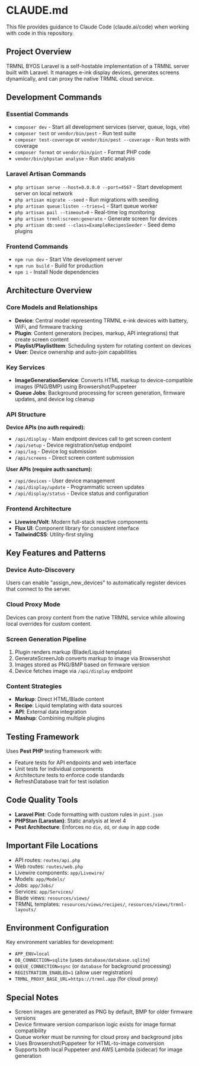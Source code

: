 # CLAUDE.md

This file provides guidance to Claude Code (claude.ai/code) when working with code in this repository.

## Project Overview

TRMNL BYOS Laravel is a self-hostable implementation of a TRMNL server built with Laravel. It manages e-ink display devices, generates screens dynamically, and can proxy the native TRMNL cloud service.

## Development Commands

### Essential Commands
- `composer dev` - Start all development services (server, queue, logs, vite)
- `composer test` or `vendor/bin/pest` - Run test suite
- `composer test-coverage` or `vendor/bin/pest --coverage` - Run tests with coverage
- `composer format` or `vendor/bin/pint` - Format PHP code
- `vendor/bin/phpstan analyse` - Run static analysis

### Laravel Artisan Commands
- `php artisan serve --host=0.0.0.0 --port=4567` - Start development server on local network
- `php artisan migrate --seed` - Run migrations with seeding
- `php artisan queue:listen --tries=1` - Start queue worker
- `php artisan pail --timeout=0` - Real-time log monitoring
- `php artisan trmnl:screen:generate` - Generate screen for devices
- `php artisan db:seed --class=ExampleRecipesSeeder` - Seed demo plugins

### Frontend Commands
- `npm run dev` - Start Vite development server
- `npm run build` - Build for production
- `npm i` - Install Node dependencies

## Architecture Overview

### Core Models and Relationships
- **Device**: Central model representing TRMNL e-ink devices with battery, WiFi, and firmware tracking
- **Plugin**: Content generators (recipes, markup, API integrations) that create screen content
- **Playlist/PlaylistItem**: Scheduling system for rotating content on devices
- **User**: Device ownership and auto-join capabilities

### Key Services
- **ImageGenerationService**: Converts HTML markup to device-compatible images (PNG/BMP) using Browsershot/Puppeteer
- **Queue Jobs**: Background processing for screen generation, firmware updates, and device log cleanup

### API Structure
**Device APIs (no auth required):**
- `/api/display` - Main endpoint devices call to get screen content
- `/api/setup` - Device registration/setup endpoint
- `/api/log` - Device log submission
- `/api/screens` - Direct screen content submission

**User APIs (require auth:sanctum):**
- `/api/devices` - User device management
- `/api/display/update` - Programmatic screen updates
- `/api/display/status` - Device status and configuration

### Frontend Architecture
- **Livewire/Volt**: Modern full-stack reactive components
- **Flux UI**: Component library for consistent interface
- **TailwindCSS**: Utility-first styling

## Key Features and Patterns

### Device Auto-Discovery
Users can enable "assign_new_devices" to automatically register devices that connect to the server.

### Cloud Proxy Mode
Devices can proxy content from the native TRMNL service while allowing local overrides for custom content.

### Screen Generation Pipeline
1. Plugin renders markup (Blade/Liquid templates)
2. GenerateScreenJob converts markup to image via Browsershot
3. Images stored as PNG/BMP based on firmware version
4. Device fetches image via `/api/display` endpoint

### Content Strategies
- **Markup**: Direct HTML/Blade content
- **Recipe**: Liquid templating with data sources
- **API**: External data integration
- **Mashup**: Combining multiple plugins

## Testing Framework

Uses **Pest PHP** testing framework with:
- Feature tests for API endpoints and web interface
- Unit tests for individual components
- Architecture tests to enforce code standards
- RefreshDatabase trait for test isolation

## Code Quality Tools

- **Laravel Pint**: Code formatting with custom rules in `pint.json`
- **PHPStan (Larastan)**: Static analysis at level 4
- **Pest Architecture**: Enforces no `die`, `dd`, or `dump` in app code

## Important File Locations

- API routes: `routes/api.php`
- Web routes: `routes/web.php` 
- Livewire components: `app/Livewire/`
- Models: `app/Models/`
- Jobs: `app/Jobs/`
- Services: `app/Services/`
- Blade views: `resources/views/`
- TRMNL templates: `resources/views/recipes/`, `resources/views/trmnl-layouts/`

## Environment Configuration

Key environment variables for development:
- `APP_ENV=local`
- `DB_CONNECTION=sqlite` (uses `database/database.sqlite`)
- `QUEUE_CONNECTION=sync` (or `database` for background processing)
- `REGISTRATION_ENABLED=1` (allow user registration)
- `TRMNL_PROXY_BASE_URL=https://trmnl.app` (for cloud proxy)

## Special Notes

- Screen images are generated as PNG by default, BMP for older firmware versions
- Device firmware version comparison logic exists for image format compatibility
- Queue worker must be running for cloud proxy and background jobs
- Uses Browsershot/Puppeteer for HTML-to-image conversion
- Supports both local Puppeteer and AWS Lambda (sidecar) for image generation